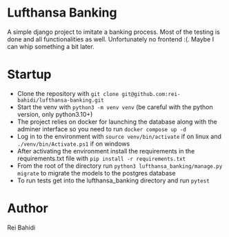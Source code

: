 # Lufthansa Banking

A simple django project to imitate a banking process. Most of the testing is done and all functionalities as well. Unfortunately no frontend :(. Maybe I can whip something a bit later.

# Startup
- Clone the repository with `git clone git@github.com:rei-bahidi/lufthansa-banking.git`
- Start the venv with `python3 -m venv venv` (be careful with the python version, only python3.10+) 
- The project relies on docker for launching the database along with the adminer interface so you need to run `docker compose up -d`
- Log in to the environment with `source venv/bin/activate` if on linux and `./venv/bin/Activate.ps1` if on windows
- After activating the environment install the requirements in the requirements.txt file with `pip install -r requirements.txt`
- From the root of the directory run `python3 lufthansa_banking/manage.py migrate` to migrate the models to the postgres database
- To run tests get into the lufthansa_banking directory and run `pytest`


# Author

Rei Bahidi


